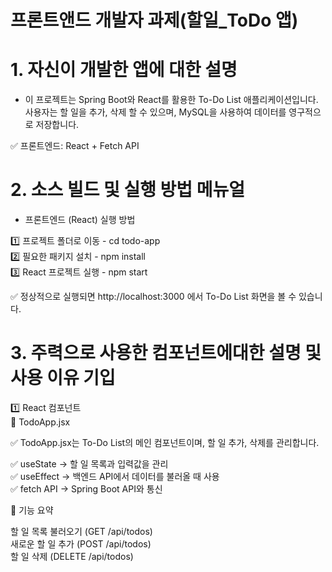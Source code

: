 # 프론트앤드 개발자 과제(할일_ToDo 앱)

# 1. 자신이 개발한 앱에 대한 설명
- 이 프로젝트는 Spring Boot와 React를 활용한 To-Do List 애플리케이션입니다.
사용자는 할 일을 추가, 삭제 할 수 있으며, MySQL을 사용하여 데이터를 영구적으로 저장합니다.

✅ 프론트엔드: React + Fetch API

# 2. 소스 빌드 및 실행 방법 메뉴얼
- 프론트엔드 (React) 실행 방법

1️⃣ 프로젝트 폴더로 이동 - cd todo-app<br>
2️⃣ 필요한 패키지 설치 - npm install<br>
3️⃣ React 프로젝트 실행 - npm start

✅ 정상적으로 실행되면 http://localhost:3000 에서 To-Do List 화면을 볼 수 있습니다.

# 3. 주력으로 사용한 컴포넌트에대한 설명 및 사용 이유 기입
1️⃣ React 컴포넌트<br>
📌 TodoApp.jsx

✅ TodoApp.jsx는 To-Do List의 메인 컴포넌트이며, 할 일 추가, 삭제를 관리합니다.

✅ useState → 할 일 목록과 입력값을 관리<br>
✅ useEffect → 백엔드 API에서 데이터를 불러올 때 사용<br>
✅ fetch API → Spring Boot API와 통신

📌 기능 요약

할 일 목록 불러오기 (GET /api/todos)<br>
새로운 할 일 추가 (POST /api/todos)<br>
할 일 삭제 (DELETE /api/todos)
